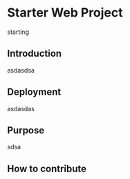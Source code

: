 # Starter Web Project

starting

## Introduction

asdasdsa

## Deployment

asdasdas

## Purpose


sdsa

## How to contribute